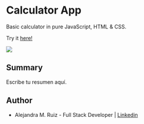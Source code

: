 # Calculator App

Basic calculator in pure JavaScript, HTML & CSS.  

Try it [here!](https://alejandramruiz.github.io/calculator/)

<image src ="AV/calc.png">

## Summary
Escribe tu resumen aquí.    

## Author 
* Alejandra M. Ruiz - Full Stack Developer | [Linkedin](https://www.linkedin.com/in/alejandra-m-ruiz/)
